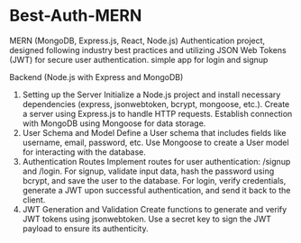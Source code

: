 # Best-Auth-MERN
 MERN (MongoDB, Express.js, React, Node.js) Authentication project, designed following industry best practices and utilizing JSON Web Tokens (JWT) for secure user authentication.
 simple app for login and signup
 
Backend (Node.js with Express and MongoDB)
1. Setting up the Server
Initialize a Node.js project and install necessary dependencies (express, jsonwebtoken, bcrypt, mongoose, etc.).
Create a server using Express.js to handle HTTP requests.
Establish connection with MongoDB using Mongoose for data storage.
2. User Schema and Model
Define a User schema that includes fields like username, email, password, etc.
Use Mongoose to create a User model for interacting with the database.
3. Authentication Routes
Implement routes for user authentication: /signup and /login.
For signup, validate input data, hash the password using bcrypt, and save the user to the database.
For login, verify credentials, generate a JWT upon successful authentication, and send it back to the client.
4. JWT Generation and Validation
Create functions to generate and verify JWT tokens using jsonwebtoken.
Use a secret key to sign the JWT payload to ensure its authenticity.
